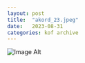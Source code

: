 ```yaml
---
layout:	post
title:	"akord_23.jpeg"
date:	2023-08-31
categories:	kof archive
---
```


![Image Alt](https://k0f.github.io/assets/akord_23.jpeg)